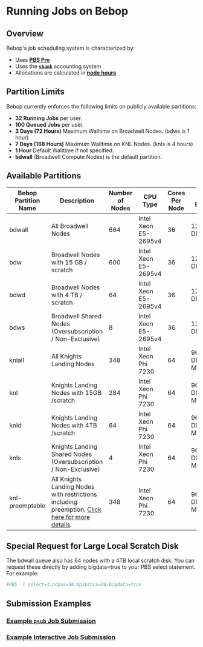 # Running Jobs on Bebop

## Overview

Bebop's job scheduling system is characterized by:

- Uses [**PBS Pro**](../running-jobs-at-lcrc/slurm-clusters.md)
- Uses the [**`sbank`**](../allocation-management/sbank-allocation-accounting-system.md) accounting system
- Allocations are calculated in [**node hours**](../allocation-management/allocations.md#core-hours-bebop-cluster)

## Partition Limits

Bebop currently enforces the following limits on publicly available partitions:

- **32 Running Jobs** per user.
- **100 Queued Jobs** per user.
- **3 Days (72 Hours)** Maximum Walltime on Broadwell Nodes. (bdws is 1 hour)
- **7 Days (168 Hours)** Maximum Walltime on KNL Nodes. (knls is 4 hours)
- **1 Hour** Default Walltime if not specified.
- **bdwall** (Broadwell Compute Nodes) is the default partition.

## Available Partitions

| Bebop Partition Name | Description                        | Number of Nodes | CPU Type                | Cores Per Node | Memory Per Node | Local Scratch Disk |
|----------------------|------------------------------------|-----------------|-------------------------|----------------|-----------------|--------------------|
| bdwall               | All Broadwell Nodes                | 664             | Intel Xeon E5-2695v4    | 36             | 128GB DDR4      | 15 GB or 4 TB      |
| bdw                  | Broadwell Nodes with 15 GB / scratch | 600           | Intel Xeon E5-2695v4    | 36             | 128GB DDR4      | 15 GB              |
| bdwd                 | Broadwell Nodes with 4 TB / scratch  | 64            | Intel Xeon E5-2695v4    | 36             | 128GB DDR4      | 4 TB               |
| bdws                 | Broadwell Shared Nodes (Oversubscription / Non-Exclusive) | 8                 | Intel Xeon E5-2695v4    | 36             | 128GB DDR4      | 15 GB              |
| knlall               | All Knights Landing Nodes            | 348           | Intel Xeon Phi 7230     | 64             | 96GB DDR4/16GB MCDRAM | 15 GB or 4 TB  |
| knl                  | Knights Landing Nodes with 15GB /scratch | 284         | Intel Xeon Phi 7230     | 64             | 96GB DDR4/16GB MCDRAM | 15 GB          |
| knld                 | Knights Landing Nodes with 4TB /scratch | 64          | Intel Xeon Phi 7230     | 64             | 96GB DDR4/16GB MCDRAM | 4 TB           |
| knls                 | Knights Landing Shared Nodes (Oversubscription / Non-Exclusive) | 4               | Intel Xeon Phi 7230     | 64             | 96GB DDR4/16GB MCDRAM | 15 GB          |
| knl-preemptable      | All Knights Landing Nodes with restrictions including preemption. [Click here for more details](#). | 348       | Intel Xeon Phi 7230     | 64             | 96GB DDR4/16GB MCDRAM | 15 GB or 4 TB  |

## Special Request for Large Local Scratch Disk

The bdwall queue also has 64 nodes with a 4TB local scratch disk. You can request these directly by adding bigdata=true to your PBS select statement. For example:

```bash
#PBS -l select=1:ncpus=36:mpiprocs=36:bigdata=true
```

## Submission Examples

### [Example `qsub` Job Submission](../running-jobs-at-lcrc/pbs-pro-clusters.md#resource-selection-and-job-placement)

### [Example Interactive Job Submission](../running-jobs-at-lcrc/pbs-pro-clusters.md#submitting-an-interactive-job)